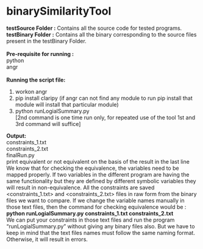 # binarySimilarityTool
**testSource Folder :** Contains all the source code for tested programs.<br />
**testBinary Folder :** Contains all the binary corresponding to the source files present in the testBinary Folder.
<br />
<br />
**Pre-requisite for running :**
                <br />python
                <br />angr
                <br /><br />
**Running the script file:**
1. workon angr
2. pip install claripy (if angr can not find any module to run pip install that module will install that particular module)
3. python runLogialSummary.py <binary1> <binary2> 
<br />[2nd command is one time run only, for repeated use of the tool 1st and 3rd command will suffice]

**Output:** <br />
	constraints_1.txt <br />
  constraints_2.txt <br />
  finalRun.py <br />
  print equivalent or not equivalent on the basis of the result in the last line
<br />
We know that for checking the equivalence, the variables need to be mapped properly. If two variables in the different program are having the same functionality but they are defined by different symbolic variables they will result in non-equivalence. All the constraints are saved <constraints_1.txt> and <constraints_2.txt> files in raw form from the binary files we want to compare. If we change the variable names manually in those text files, then the command for checking equivalence would be :
		<br />
    **python runLogialSummary.py constraints_1.txt constraints_2.txt**
    <br />
We can put your constraints in those text files and run the program “runLogialSummary.py” without giving any binary files also. But we have to keep in mind that the text files names must follow the same naming format. Otherwise, it will result in errors.

